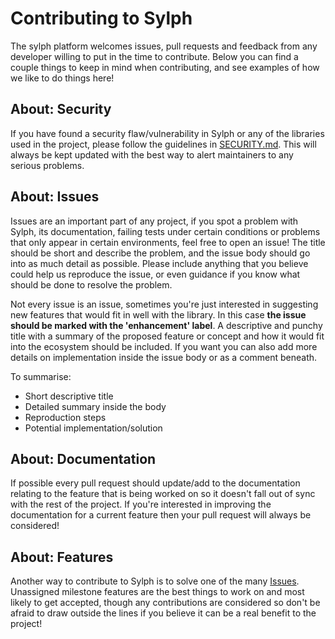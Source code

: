 # Contributing to Sylph

The sylph platform welcomes issues, pull requests and feedback from any developer willing to put in the time to contribute. Below you can find a couple things to keep in mind when contributing, and see examples of how we like to do things here!

## About: Security

If you have found a security flaw/vulnerability in Sylph or any of the libraries used in the project, please follow the guidelines in [SECURITY.md](SECURITY.md). This will always be kept updated with the best way to alert maintainers to any serious problems.

## About: Issues

Issues are an important part of any project, if you spot a problem with Sylph, its documentation, failing tests under certain conditions or problems that only appear in certain environments, feel free to open an issue! The title should be short and describe the problem, and the issue body should go into as much detail as possible. Please include anything that you believe could help us reproduce the issue, or even guidance if you know what should be done to resolve the problem.

Not every issue is an issue, sometimes you're just interested in suggesting new features that would fit in well with the library. In this case **the issue should be marked with the 'enhancement' label**. A descriptive and punchy title with a summary of the proposed feature or concept and how it would fit into the ecosystem should be included. If you want you can also add more details on implementation inside the issue body or as a comment beneath.

To summarise:

- Short descriptive title
- Detailed summary inside the body
- Reproduction steps
- Potential implementation/solution

## About: Documentation

If possible every pull request should update/add to the documentation relating to the feature that is being worked on so it doesn't fall out of sync with the rest of the project. If you're interested in improving the documentation for a current feature then your pull request will always be considered!

## About: Features

Another way to contribute to Sylph is to solve one of the many [Issues](https://github.com/jetdevuk/sylph/issues). Unassigned milestone features are the best things to work on and most likely to get accepted, though any contributions are considered so don't be afraid to draw outside the lines if you believe it can be a real benefit to the project!
